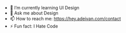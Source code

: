 

- 🌱 I’m currently learning UI Design
- 💬 Ask me about Design
- 📫 How to reach me: https://hey.adeivan.com/contact
- ⚡ Fun fact: I Hate Code

